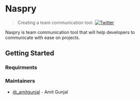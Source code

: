 # Naspry
> Creating a team communication tool.
[![Twitter](https://img.shields.io/twitter/follow/openebs.svg?style=social&label=Follow)](https://twitter.com/intent/follow?screen_name=_amitgunjal)

Naspry is team communication tool that will help developers to communicate with ease on projects.
## Getting Started

### Requirments
### Maintainers
* [@_amitgunjal](https://github.com/gunjalamit) - Amit Gunjal
